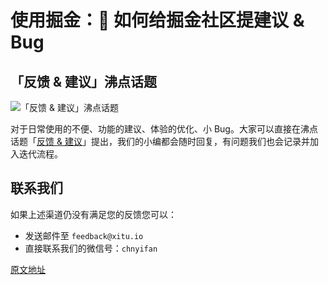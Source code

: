 # 使用掘金：💬 如何给掘金社区提建议 & Bug

## 「反馈 & 建议」沸点话题

![「反馈 & 建议」沸点话题](https://p1-jj.byteimg.com/tos-cn-i-t2oaga2asx/gold-user-assets/2019/4/12/16a10c3f4c66454e~tplv-t2oaga2asx-jj-mark:1512:0:0:0:q75.awebp)

对于日常使用的不便、功能的建议、体验的优化、小 Bug。大家可以直接在沸点话题「[反馈 & 建议](https://juejin.cn/topic/6824710202692993037 "https://juejin.cn/topic/6824710202692993037")」提出，我们的小编都会随时回复，有问题我们也会记录并加入迭代流程。

## 联系我们

如果上述渠道仍没有满足您的反馈您可以：

* 发送邮件至 `feedback@xitu.io`
* 直接联系我们的微信号：`chnyifan`

[原文地址](https://juejin.cn/book/6844733795329900551/section/6844733795384442893)